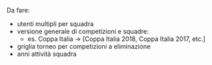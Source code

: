 Da fare:
- utenti multipli per squadra
- versione generale di competizioni e squadre:
  - es. Coppa Italia -> [Coppa Italia 2018, Coppa Italia 2017, etc.]
- griglia torneo per competizioni a eliminazione
- anni attività squadra
